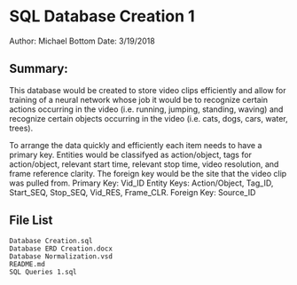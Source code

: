 SQL Database Creation 1
=======================

Author: Michael Bottom
Date: 3/19/2018

Summary:
--------

This database would be created to store video clips efficiently and allow for training of a neural network whose job it would be to recognize certain actions occurring in the video (i.e. running, jumping, standing, waving) and recognize certain objects occurring in the video (i.e. cats, dogs, cars, water, trees).

To arrange the data quickly and efficiently each item needs to have a primary key. Entities would be classifyed as  action/object, tags for action/object, relevant start time, relevant stop time, video resolution, and frame reference clarity. The foreign key would be the site that the video clip was pulled from.
Primary Key: Vid_ID
Entity Keys: Action/Object, Tag_ID, Start_SEQ, Stop_SEQ, Vid_RES, Frame_CLR.
Foreign Key: Source_ID

File List
---------
```
Database Creation.sql
Database ERD Creation.docx
Database Normalization.vsd
README.md
SQL Queries 1.sql
